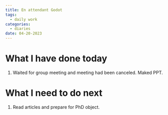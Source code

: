 ```yaml
---
title: En attendant Godot
tags:
  - daily work
categories:
  - diaries
date: 04-20-2023
---
```

# What I have done today

1. Waited for group meeting and meeting had been canceled. Maked PPT.

# What I need to do next

1. Read articles and prepare for PhD object.
